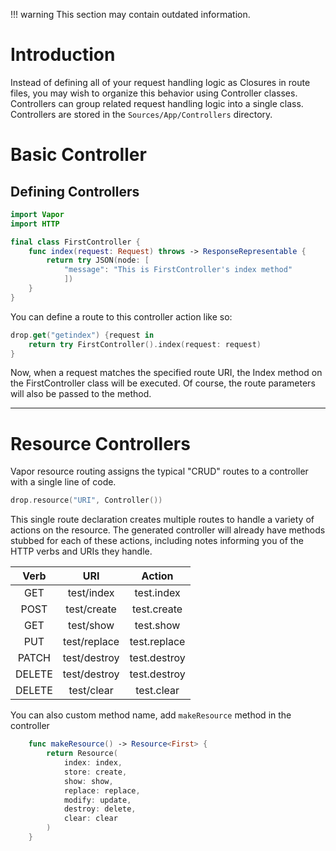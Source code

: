 !!! warning
    This section may contain outdated information.

# Introduction

Instead of defining all of your request handling logic as Closures in route files, you may wish to organize this behavior
using Controller classes. Controllers can group related request handling logic into a single class. Controllers are stored 
in the `Sources/App/Controllers` directory.

# Basic Controller

## Defining Controllers

```swift
import Vapor
import HTTP

final class FirstController {
    func index(request: Request) throws -> ResponseRepresentable {
        return try JSON(node: [
            "message": "This is FirstController's index method"
            ])
    }
}
```
You can define a route to this controller action like so:

```swift
drop.get("getindex") {request in
    return try FirstController().index(request: request)
}
```
Now, when a request matches the specified route URI, the Index method on the FirstController 
class will be executed. Of course, the route parameters will also be passed to the method.

--------

# Resource Controllers

Vapor resource routing assigns the typical "CRUD" routes to a controller with a single line of code. 

```swift
drop.resource("URI", Controller())
```
This single route declaration creates multiple routes to handle a variety of actions on the resource. 
The generated controller will already have methods stubbed for each of these actions, including 
notes informing you of the HTTP verbs and URIs they handle.

| Verb            | URI             |  Action       |
| :-------------: | :-------------: | :-----------: |
| GET             | test/index      | test.index    |
| POST            | test/create     | test.create   |
| GET             | test/show       | test.show     |
| PUT             | test/replace    | test.replace  |
| PATCH           | test/destroy    | test.destroy  |
| DELETE          | test/destroy    | test.destroy  |
| DELETE          | test/clear      | test.clear    |

You can also custom method name, add `makeResource` method in the controller

```swift
    func makeResource() -> Resource<First> {
        return Resource(
            index: index,
            store: create,
            show: show,
            replace: replace,
            modify: update,
            destroy: delete,
            clear: clear
        )
    }
```
